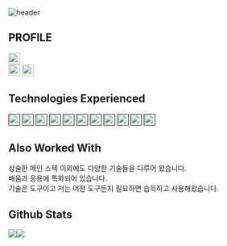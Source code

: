 <!--
**c10f18/c10f18** is a ✨ _special_ ✨ repository because its `README.md` (this file) appears on your GitHub profile.

Here are some ideas to get you started:

- 🔭 I’m currently working on ...
- 🌱 I’m currently learning ...
- 👯 I’m looking to collaborate on ...
- 🤔 I’m looking for help with ...
- 💬 Ask me about ...
- 📫 How to reach me: ...
- 😄 Pronouns: ...
- ⚡ Fun fact: ...
-->

![header](https://capsule-render.vercel.app/api?type=venom&color=gradient&customColorList=19&height=300&section=header&text=DECALIN&desc=%2F%2A%20Solve%20the%20problem%20%2A%2F&fontSize=90&fontColor=06283D&descSize=30&descAlignY=68&stroke=6dd5ed&strokeWidth=1)


## PROFILE

<div align=left>
<a href="https://decalin.pages.dev/" target="_blank"><img src="https://img.shields.io/badge/website-000000?style=for-the-badge&logo=About.me&logoColor=white" style="height: 23px;"/></a>
<br />
<a href="https://github.com/c10f18" target="_blank"><img src="https://img.shields.io/badge/GitHub-100000?style=for-the-badge&logo=github&logoColor=white" style="height: 23px;"/></a>
<a href="https://www.instagram.com/sseung00" target="_blank"><img src="https://img.shields.io/badge/Instagram-E4405F?style=for-the-badge&logo=instagram&logoColor=white" style="height: 23px;"/></a>


</div>

## Technologies Experienced

<div align=left>


<a href="" target="_blank"><img src="https://img.shields.io/badge/Java-ED8B00?style=for-the-badge&logo=openjdk&logoColor=white" style="height: 23px;"/></a> <a href="" target="_blank"><img src="https://img.shields.io/badge/Python-14354C?style=for-the-badge&logo=python&logoColor=white" style="height: 23px;"/></a> <a href="" target="_blank"><img src="https://img.shields.io/badge/HTML5-E34F26?style=for-the-badge&logo=html5&logoColor=white" style="height: 23px;"/></a> <a href="" target="_blank"><img src="https://img.shields.io/badge/JavaScript-F7DF1E?style=for-the-badge&logo=JavaScript&logoColor=white" style="height: 23px;"/></a> <a href="" target="_blank"><img src="https://img.shields.io/badge/jQuery-0769AD?style=for-the-badge&logo=jquery&logoColor=white" style="height: 23px;"/></a> <a href="" target="_blank"><img src="https://img.shields.io/badge/Spring-6DB33F?style=for-the-badge&logo=spring&logoColor=white" style="height: 23px;"/></a> <a href="" target="_blank"><img src="https://img.shields.io/badge/PostgreSQL-316192?style=for-the-badge&logo=postgresql&logoColor=white" style="height: 23px;"/></a> <a href="" target="_blank"><img src="https://img.shields.io/badge/GIT-E44C30?style=for-the-badge&logo=git&logoColor=white" style="height: 23px;"/></a> <a href="" target="_blank"><img src="https://img.shields.io/badge/docker-%230db7ed.svg?style=for-the-badge&logo=docker&logoColor=white" style="height: 23px;"/></a> <a href="" target="_blank"><img src="https://img.shields.io/badge/Gradle-02303A.svg?style=for-the-badge&logo=Gradle&logoColor=white" style="height: 23px;"/></a> <a href="" target="_blank"><img src="https://img.shields.io/badge/Jenkins-D24939?style=for-the-badge&logo=Jenkins&logoColor=white" style="height: 23px;"/></a>
</div>

## Also Worked With

상술한 메인 스텍 이외에도 다양한 기술들을 다루어 왔습니다.  
배움과 응용에 특화되어 있습니다.  
기술은 도구이고 저는 어떤 도구든지 필요하면 습득하고 사용해왔습니다.
## Github Stats

<div style=" display: flex; align-items: flex-start; ">
<img src="https://github-readme-stats.vercel.app/api?username=c10f18&show_icons=true&theme=transparent&rank_icon=github&border_radius=10&hide=stars,contribs" />
<img src="https://github-readme-stats.vercel.app/api/top-langs/?username=c10f18&layout=compact&langs_count=8&border_radius=10&theme=transparent" />
</div>
